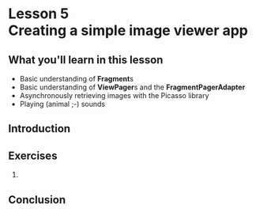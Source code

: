 # Lesson 5<br/>Creating a simple image viewer app

## What you'll learn in this lesson
* Basic understanding of **Fragment**s
* Basic understanding of **ViewPager**s and the **FragmentPagerAdapter**
* Asynchronously retrieving images with the Picasso library
* Playing (animal ;-) sounds

## Introduction

## Exercises
1. 

## Conclusion